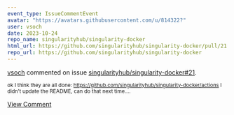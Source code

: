 ```yaml
---
event_type: IssueCommentEvent
avatar: "https://avatars.githubusercontent.com/u/814322?"
user: vsoch
date: 2023-10-24
repo_name: singularityhub/singularity-docker
html_url: https://github.com/singularityhub/singularity-docker/pull/21
repo_url: https://github.com/singularityhub/singularity-docker
---
```


<a href='https://github.com/vsoch' target='_blank'>vsoch</a> commented on issue <a href='https://github.com/singularityhub/singularity-docker/pull/21' target='_blank'>singularityhub/singularity-docker#21</a>.

<small>ok I think they are all done: https://github.com/singularityhub/singularity-docker/actions I didn't update the README, can do that next time....</small>

<a href='https://github.com/singularityhub/singularity-docker/pull/21' target='_blank'>View Comment</a>